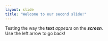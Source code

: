 ```yaml
---
layout: slide
title: "Welcome to our second slide!"
---
```

Testing the way the **text** _appears_ on the _**screen**_.<br> 
Use the left arrow to go back!

